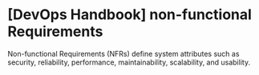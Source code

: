 # [DevOps Handbook] non-functional Requirements

Non-functional Requirements (NFRs) define system attributes such as security, reliability, performance, maintainability, scalability, and usability.
